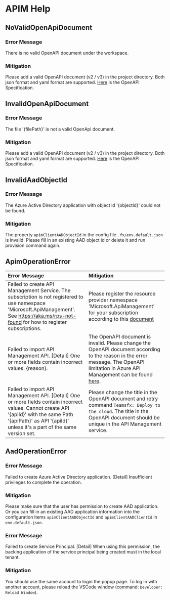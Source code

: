 # APIM Help
## NoValidOpenApiDocument
### Error Message
There is no valid OpenAPI document under the workspace.
### Mitigation
Please add a valid OpenAPI document (v2 / v3) in the project directory. Both json format and yaml format are supported. [Here](https://swagger.io/resources/open-api/) is the OpenAPI Specification.

## InvalidOpenApiDocument
### Error Message
The file '{filePath}' is not a valid OpenApi document.
### Mitigation
Please add a valid OpenAPI document (v2 / v3) in the project directory. Both json format and yaml format are supported. [Here](https://swagger.io/resources/open-api/) is the OpenAPI Specification.

## InvalidAadObjectId
### Error Message
The Azure Active Directory application with object id '{objectId}' could not be found.
### Mitigation
The property `apimClientAADObjectId` in the config file `.fx/env.default.json` is invalid. Please fill in an existing AAD object id or delete it and run provision command again.

## ApimOperationError

| Error Message | Mitigation |
| :-------------| :----------|
|Failed to create API Management Service. The subscription is not registered to use namespace 'Microsoft.ApiManagement'. See https://aka.ms/rps-not-found for how to register subscriptions.| Please register the resource provider namespace 'Microsoft.ApiManagement' for your subscription according to this [document](https://docs.microsoft.com/en-us/azure/azure-resource-manager/templates/error-register-resource-provider#solution-3---azure-portal)|
|Failed to import API Management API. [Detail] One or more fields contain incorrect values. {reason}. | The OpenAPI document is invalid. Please change the OpenAPI document according to the reason in the error message. The OpenAPI limitation in Azure API Management can be found [here](https://docs.microsoft.com/en-us/azure/api-management/api-management-api-import-restrictions).|
|Failed to import API Management API. [Detail] One or more fields contain incorrect values. Cannot create API '{apiId}' with the same Path '{apiPath}' as API '{apiId}' unless it's a part of the same version set. | Please change the title in the OpenAPI document and retry command `Teamsfx: Deploy to the cloud`. The title in the OpenAPI document should be unique in the API Management service.|




## AadOperationError
### Error Message
Failed to create Azure Active Directory application. [Detail] Insufficient privileges to complete the operation.
### Mitigation
Please make sure that the user has permission to create AAD application. Or you can fill in an existing AAD application information into the configuration items `apimClientAADObjectId` and `apimClientAADClientId` in `env.default.json`.

### Error Message
Failed to create Service Principal. [Detail] When using this permission, the backing application of the service principal being created must in the local tenant.
### Mitigation
You should use the same account to login the popup page. To log in with another account, please reload the VSCode window (command: `Developer: Reload Window`).

